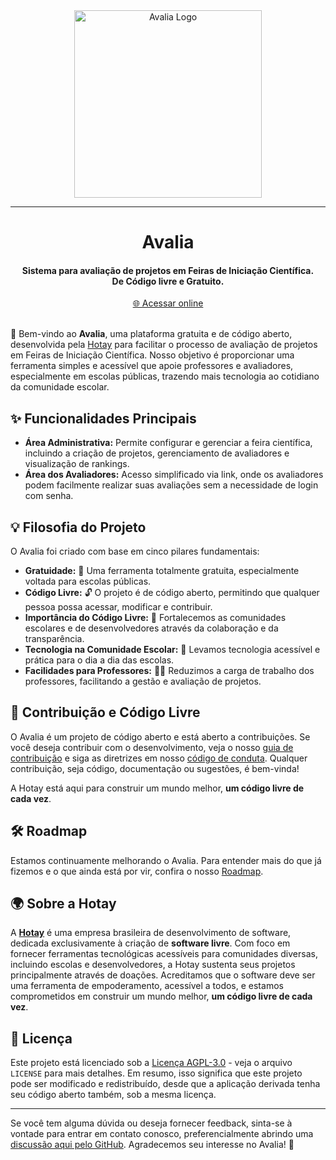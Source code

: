 <div align="center"><img align="center" src="https://raw.githubusercontent.com/hotaydev/avalia/main/.github/images/avalia-title.png" alt="Avalia Logo" width="300" /></div>

---

<h1 align="center">Avalia</h1>
<h4 align="center">Sistema para avaliação de projetos em Feiras de Iniciação Científica.<br/>De Código livre e Gratuito.</h4>


<div align="center"><a href="https://avalia.hotay.dev/" target="_blank">🌐 Acessar online</a></div>
&nbsp;

🎉 Bem-vindo ao **Avalia**, uma plataforma gratuita e de código aberto, desenvolvida pela [Hotay](#sobre-a-hotay) para facilitar o processo de avaliação de projetos em Feiras de Iniciação Científica. Nosso objetivo é proporcionar uma ferramenta simples e acessível que apoie professores e avaliadores, especialmente em escolas públicas, trazendo mais tecnologia ao cotidiano da comunidade escolar.

## ✨ Funcionalidades Principais

- **Área Administrativa:** Permite configurar e gerenciar a feira científica, incluindo a criação de projetos, gerenciamento de avaliadores e visualização de rankings.
- **Área dos Avaliadores:** Acesso simplificado via link, onde os avaliadores podem facilmente realizar suas avaliações sem a necessidade de login com senha.

## 💡 Filosofia do Projeto

O Avalia foi criado com base em cinco pilares fundamentais:

- **Gratuidade:** 💸 Uma ferramenta totalmente gratuita, especialmente voltada para escolas públicas.
- **Código Livre:** 🔓 O projeto é de código aberto, permitindo que qualquer pessoa possa acessar, modificar e contribuir.
- **Importância do Código Livre:** 🤝 Fortalecemos as comunidades escolares e de desenvolvedores através da colaboração e da transparência.
- **Tecnologia na Comunidade Escolar:** 🏫 Levamos tecnologia acessível e prática para o dia a dia das escolas.
- **Facilidades para Professores:** 👩‍🏫 Reduzimos a carga de trabalho dos professores, facilitando a gestão e avaliação de projetos.

## 🚀 Contribuição e Código Livre

O Avalia é um projeto de código aberto e está aberto a contribuições. Se você deseja contribuir com o desenvolvimento, veja o nosso [guia de contribuição](./CONTRIBUTING.md) e siga as diretrizes em nosso [código de conduta](.github/CODE_OF_CONDUCT.md). Qualquer contribuição, seja código, documentação ou sugestões, é bem-vinda!

A Hotay está aqui para construir um mundo melhor, **um código livre de cada vez**.

## 🛠️ Roadmap

Estamos continuamente melhorando o Avalia. Para entender mais do que já fizemos e o que ainda está por vir, confira o nosso [Roadmap](./ROADMAP.md).

## 🌍 Sobre a Hotay

A **[Hotay](https://www.hotay.dev)** é uma empresa brasileira de desenvolvimento de software, dedicada exclusivamente à criação de **software livre**. Com foco em fornecer ferramentas tecnológicas acessíveis para comunidades diversas, incluindo escolas e desenvolvedores, a Hotay sustenta seus projetos principalmente através de doações. Acreditamos que o software deve ser uma ferramenta de empoderamento, acessível a todos, e estamos comprometidos em construir um mundo melhor, **um código livre de cada vez**.

## 📜 Licença

Este projeto está licenciado sob a [Licença AGPL-3.0](LICENSE) - veja o arquivo `LICENSE` para mais detalhes.
Em resumo, isso significa que este projeto pode ser modificado e redistribuído, desde que a aplicação derivada tenha seu código aberto também, sob a mesma licença.

---

Se você tem alguma dúvida ou deseja fornecer feedback, sinta-se à vontade para entrar em contato conosco, preferencialmente abrindo uma [discussão aqui pelo GitHub](https://github.com/hotaydev/avalia/discussions). Agradecemos seu interesse no Avalia! 💬
